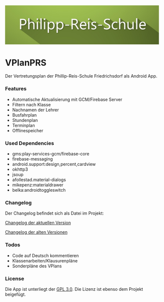 ![alt tag](https://raw.githubusercontent.com/LightSnowDev/VPlanPRS/master/slim.jpg)

# VPlanPRS
Der Vertretungsplan der Phillip-Reis-Schule Friedrichsdorf als Android App.

### Features
  * Automatische Aktualisierung mit GCM/Firebase Server
  * Filtern nach Klasse
  * Nachnamen der Lehrer
  * Busfahrplan
  * Stundenplan
  * Terminplan
  * Offlinespeicher

### Used Dependencies
   * gms:play-services-gcm/firebase-core  
   * firebase-messaging
   * android.support:design,percent,cardview 
   * okhttp3
   * jsoup
   * afollestad.material-dialogs
   * mikepenz:materialdrawer
   * belka:androidtoggleswitch
   

### Changelog

Der Changelog befindet sich als Datei im Projekt:

[Changelog der aktuellen Version](https://github.com/LightSnowDev/VPlanPRS/blob/master/mobile/src/main/assets/news_new.txt)

[Changelog der alten Versionen](https://github.com/LightSnowDev/VPlanPRS/blob/master/mobile/src/main/assets/news_old.txt)

### Todos
 - Code auf Deutsch kommentieren
 - Klassenarbeiten/Klausurenpläne
 - Sonderpläne des VPlans

### License
Die App ist unterliegt der [GPL 3.0](chttps://www.gnu.org/licenses/gpl-3.0.de.html).
Die Lizenz ist ebenso dem Projekt beigefügt. 
